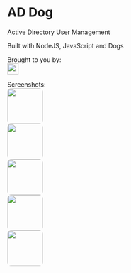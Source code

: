 # AD Dog
 
Active Directory User Management

Built with NodeJS, JavaScript and Dogs

Brought to you by:
<br>
<a href="https://sc.dog"><img style="height:25px" src="https://sc.dog/includes/logo.png"></a>

Screenshots:
<br>
<img style="border-radius: 8px;height:80px" src="https://sc.dog/includes/images/addog.jpg">
<br>
<img style="border-radius: 8px;height:80px" src="https://sc.dog/includes/images/addog1.jpg">
<br>
<img style="border-radius: 8px;height:80px" src="https://sc.dog/includes/images/addog2.jpg">
<br>
<img style="border-radius: 8px;height:80px" src="https://sc.dog/includes/images/addog3.jpg">
<br>
<img style="border-radius: 8px;height:80px" src="https://sc.dog/includes/images/addog4.jpg">
